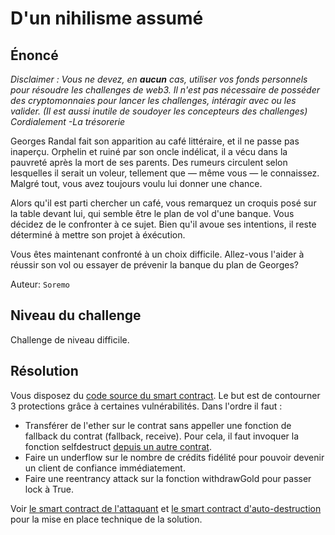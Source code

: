 # D'un nihilisme assumé

## Énoncé

<div style="margin-bottom: 1em;"><i>Disclaimer : Vous ne devez, en <b>aucun</b> cas, utiliser vos fonds personnels pour résoudre les challenges de web3. Il n'est pas nécessaire de posséder des cryptomonnaies pour lancer les challenges, intéragir avec ou les valider. (Il est aussi inutile de soudoyer les concepteurs des challenges) Cordialement -La trésorerie</i></div>

Georges Randal fait son apparition au café littéraire, et il ne passe pas inaperçu. Orphelin et ruiné par son oncle indélicat, il a vécu dans la pauvreté après la mort de ses parents. Des rumeurs circulent selon lesquelles il serait un voleur, tellement que — même vous — le connaissez. Malgré tout, vous avez toujours voulu lui donner une chance.

Alors qu'il est parti chercher un café, vous remarquez un croquis posé sur la table devant lui, qui semble être le plan de vol d'une banque. Vous décidez de le confronter à ce sujet. Bien qu'il avoue ses intentions, il reste déterminé à mettre son projet à éxécution.

Vous êtes maintenant confronté à un choix difficile. Allez-vous l'aider à réussir son vol ou essayer de prévenir la banque du plan de Georges?

Auteur: `Soremo`

## Niveau du challenge

Challenge de niveau difficile.

## Résolution

Vous disposez du [code source du smart contract](Bank.sol). Le but est de contourner 3 protections grâce à certaines vulnérabilités.
Dans l'ordre il faut :
- Transférer de l'ether sur le contrat sans appeller une fonction de fallback du contrat (fallback, receive). Pour cela, il faut invoquer la fonction selfdestruct [depuis un autre contrat](SelfDestruct.sol).
- Faire un underflow sur le nombre de crédits fidélité pour pouvoir devenir un client de confiance immédiatement.
- Faire une reentrancy attack sur la fonction withdrawGold pour passer lock à True.

Voir [le smart contract de l'attaquant](AttackBank.sol) et [le smart contract d'auto-destruction](SelfDestruct.sol) pour la mise en place technique de la solution.
